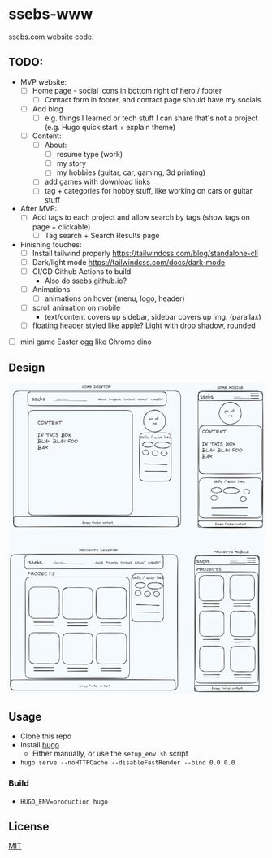 # ssebs-www

ssebs.com website code. 

## TODO:
- MVP website:
  - [ ] Home page - social icons in bottom right of hero / footer
    - [ ] Contact form in footer, and contact page should have my socials
  - [ ] Add blog
    - [ ] e.g. things I learned or tech stuff I can share that's not a project (e.g. Hugo quick start + explain theme)
  - [ ] Content:
    - [ ] About:
      - [ ] resume type (work)
      - [ ] my story
      - [ ] my hobbies (guitar, car, gaming, 3d printing)
    - [ ] add games with download links
    - [ ] tag + categories for hobby stuff, like working on cars or guitar stuff
- After MVP:
  - [ ] Add tags to each project and allow search by tags (show tags on page + clickable)
    - [ ] Tag search + Search Results page
- Finishing touches:
  - [ ] Install tailwind properly https://tailwindcss.com/blog/standalone-cli
  - [ ] Dark/light mode https://tailwindcss.com/docs/dark-mode
  - [ ] CI/CD Github Actions to build
    - Also do ssebs.github.io?
  - [ ] Animations
    - [ ] animations on hover (menu, logo, header)
  - [ ] scroll animation on mobile
    - text/content covers up sidebar, sidebar covers up img. (parallax)
  - [ ] floating header styled like apple? Light with drop shadow, rounded
- [ ] mini game Easter egg like Chrome dino

## Design
![home](.excalidraw.png)

## Usage
- Clone this repo
- Install [hugo](https://gohugo.io/)
  - Either manually, or use the `setup_env.sh` script
- `hugo serve --noHTTPCache --disableFastRender --bind 0.0.0.0`

### Build
- `HUGO_ENV=production hugo`

## License
[MIT](./LICENSE)
